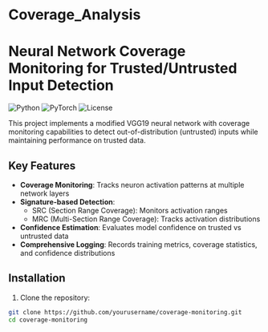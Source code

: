 # Coverage_Analysis
# Neural Network Coverage Monitoring for Trusted/Untrusted Input Detection

![Python](https://img.shields.io/badge/python-3.7+-blue.svg)
![PyTorch](https://img.shields.io/badge/pytorch-1.8+-red.svg)
![License](https://img.shields.io/badge/license-MIT-green.svg)

This project implements a modified VGG19 neural network with coverage monitoring capabilities to detect out-of-distribution (untrusted) inputs while maintaining performance on trusted data.

## Key Features

- **Coverage Monitoring**: Tracks neuron activation patterns at multiple network layers
- **Signature-based Detection**: 
  - SRC (Section Range Coverage): Monitors activation ranges
  - MRC (Multi-Section Range Coverage): Tracks activation distributions
- **Confidence Estimation**: Evaluates model confidence on trusted vs untrusted data
- **Comprehensive Logging**: Records training metrics, coverage statistics, and confidence distributions

## Installation

1. Clone the repository:
```bash
git clone https://github.com/yourusername/coverage-monitoring.git
cd coverage-monitoring
